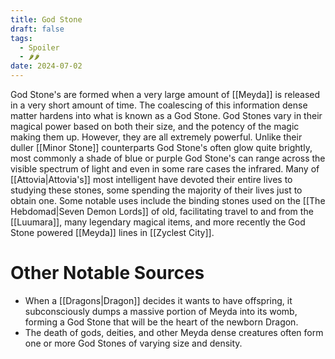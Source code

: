 ```yaml
---
title: God Stone
draft: false
tags:
  - Spoiler
  - 🌶🌶
date: 2024-07-02
---
```

God Stone's are formed when a very large amount of [[Meyda]] is released in a very short amount of time. The coalescing of this information dense matter hardens into what is known as a God Stone. God Stones vary in their magical power based on both their size, and the potency of the magic making them up. However, they are all extremely powerful. Unlike their duller [[Minor Stone]] counterparts God Stone's often glow quite brightly, most commonly a shade of blue or purple God Stone's can range across the visible spectrum of light and even in some rare cases the infrared. Many of [[Attovia|Attovia's]] most intelligent have devoted their entire lives to studying these stones, some spending the majority of their lives just to obtain one. Some notable uses include the binding stones used on the [[The Hebdomad|Seven Demon Lords]] of old, facilitating travel to and from the [[Luumara]], many legendary magical items, and more recently the God Stone powered [[Meyda]] lines in [[Zyclest City]]. 

# Other Notable Sources

- When a [[Dragons|Dragon]] decides it wants to have offspring, it subconsciously dumps a massive portion of Meyda into its womb, forming a God Stone that will be the heart of the newborn Dragon.
- The death of gods, deities, and other Meyda dense creatures often form one or more God Stones of varying size and density.